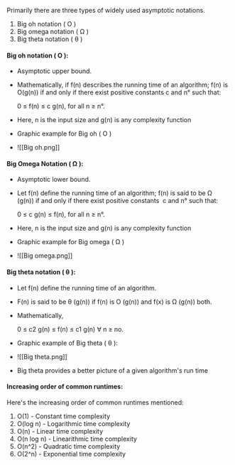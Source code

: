 
Primarily there are three types of widely used asymptotic notations.

1. Big oh notation ( O )
2. Big omega notation ( Ω )
3. Big theta notation ( θ )

#### Big oh notation ( O ):

- Asymptotic upper bound.
- Mathematically, if f(n) describes the running time of an algorithm; f(n) is O(g(n)) if and only if there exist positive constants c and n° such that:  

	0 ≤ f(n) ≤ c g(n), for all n ≥ n°. 

- Here, n is the input size and g(n) is any complexity function
- Graphic example for Big oh ( O )
- ![[Big oh.png]]

#### Big Omega Notation ( Ω ):

- Asymptotic lower bound. 
- Let f(n) define the running time of an algorithm; f(n) is said to be Ω (g(n)) if and only if there exist positive constants  c and n° such that:  

	0 ≤ c g(n) ≤ f(n), for all n ≥ n°. 

- Here, n is the input size and g(n) is any complexity function
- Graphic example for Big omega ( Ω )
- ![[Big omega.png]]

#### Big theta notation ( θ ):

- Let f(n) define the running time of an algorithm.
- F(n) is said to be θ (g(n)) if f(n) is O (g(n)) and f(x) is Ω (g(n)) both. 
- Mathematically,

	0 ≤ c2 g(n)  ≤  f(n) ≤ c1 g(n) ∀ n ≥ no. 

- Graphic example of Big theta ( θ ):
- ![[Big theta.png]]
- Big theta provides a better picture of a given algorithm's run time

#### Increasing order of common runtimes:

Here's the increasing order of common runtimes mentioned:

1. O(1) - Constant time complexity
2. O(log n) - Logarithmic time complexity
3. O(n) - Linear time complexity
4. O(n log n) - Linearithmic time complexity
5. O(n^2) - Quadratic time complexity
6. O(2^n) - Exponential time complexity


